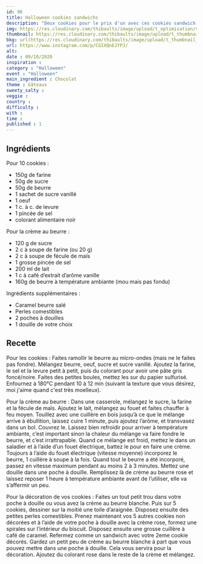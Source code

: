 ```yaml
---
id: 96
title: Halloween cookies sandwichs
description: "Deux cookies pour le prix d'un avec ces cookies sandwich liés à la crème au beurre."
img: https://res.cloudinary.com/thibaults/image/upload/t_optimisation/v1600524211/Recipes/20201009_halloween_cookies_sandwichs.jpg
thumbnail: https://res.cloudinary.com/thibaults/image/upload/t_thumbnail_josie/v1600524211/Recipes/20201009_halloween_cookies_sandwichs.jpg
bkg: url(https://res.cloudinary.com/thibaults/image/upload/t_thumbnail_josie/v1600524211/Recipes/20201009_halloween_cookies_sandwichs.jpg)
url: https://www.instagram.com/p/CGIXQnEJYPJ/
alt: 
date : 09/10/2020
inspiration : 
category : "Halloween"
event : "Halloween"
main_ingredient : Chocolat
theme : Gâteaux
sweety_salty : 
veggie : 
country :
difficulty :
with : 
time : 
published : 1
---
```


## Ingrédients
Pour 10 cookies :
 - 150g de farine
 - 50g de sucre
 - 50g de beurre
 - 1 sachet de sucre vanillé
 - 1 oeuf
 - 1 c. à c. de levure
 - 1 pincée de sel
 - colorant alimentaire noir

Pour la crème au beurre :
 - 120 g de sucre
 - 2 c à soupe de farine (ou 20 g)
 - 2 c à soupe de fécule de maïs
 - 1 grosse pincée de sel
 - 200 ml de lait
 - 1 c à café d’extrait d’arôme vanille
 - 160g de beurre à température ambiante (mou mais pas fondu)

Ingrédients supplémentaires :
 - Caramel beurre salé
 - Perles comestibles
 - 2 poches à douilles
 - 1 douille de votre choix

## Recette
Pour les cookies :
Faites ramollir le beurre au micro-ondes (mais ne le faites pas fondre). Mélangez beurre, oeuf, sucre et sucre vanillé. Ajoutez la farine, le sel et la levure petit à petit, puis du colorant pour avoir une pâte gris foncé/noire. Faites des petites boules, mettez les sur du papier sulfurisé. Enfournez à 180°C pendant 10 à 12 min (suivant la texture que vous désirez, moi j'aime quand c'est très moelleux).

Pour la crème au beurre :
Dans une casserole, mélangez le sucre, la farine et la fécule de maïs. Ajoutez le lait, mélangez au fouet et faites chauffer à feu moyen. Touillez avec une cuillère en bois jusqu’à ce que le mélange arrive à ébullition, laissez cuire 1 minute, puis ajoutez l’arôme, et transvasez dans un bol. Couvrez le. Laissez bien refroidir pour arriver à température ambiante, c’est important sinon la chaleur du mélange va faire fondre le beurre, et c’est irrattrapable. Quand ce mélange est froid, mettez le dans un saladier et à l’aide d’un fouet électrique, battez le pour en faire une crème. Toujours à l’aide du fouet électrique (vitesse moyenne) incorporez le beurre, 1 cuillère à soupe à la fois. Quand tout le beurre a été incorporé, passez en vitesse maximum pendant au moins 2 à 3 minutes. Mettez une douille dans une poche à douille. Remplissez là de crème au beurre rose et laissez reposer 1 heure à température ambiante avant de l’utiliser, elle va s’affermir un peu.

Pour la décoration de vos cookies :
Faites un tout petit trou dans votre poche à douille ou vous avez la crème au beurre blanche. Puis sur 5 cookies, dessiner sur la moitié une toile d’araignée. Disposez ensuite des petites perles comestibles. Prenez maintenant vos 5 autres cookies non décorées et à l’aide de votre poche à douille avec la crème rose, formez une spirales sur l’intérieur du biscuit. Disposez ensuite une grosse cuillère à café de caramel. Refermez comme un sandwich avec votre 2eme cookie décorés. Gardez un petit peu de crème au beurre blanche à part que vous pouvez mettre dans une poche à douille. Cela vous servira pour la décoration. Ajoutez du colorant rose dans le reste de la crème et mélangez.
